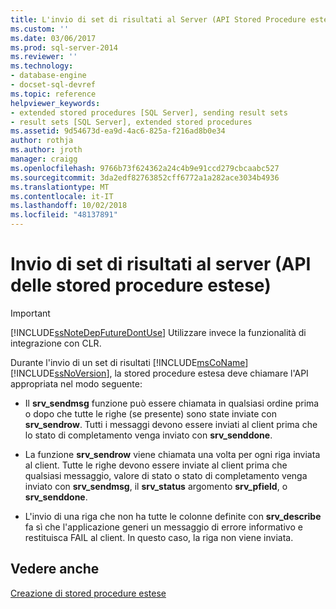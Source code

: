 ```yaml
---
title: L'invio di set di risultati al Server (API Stored Procedure esteso) | Microsoft Docs
ms.custom: ''
ms.date: 03/06/2017
ms.prod: sql-server-2014
ms.reviewer: ''
ms.technology:
- database-engine
- docset-sql-devref
ms.topic: reference
helpviewer_keywords:
- extended stored procedures [SQL Server], sending result sets
- result sets [SQL Server], extended stored procedures
ms.assetid: 9d54673d-ea9d-4ac6-825a-f216ad8b0e34
author: rothja
ms.author: jroth
manager: craigg
ms.openlocfilehash: 9766b73f624362a24c4b9e91ccd279cbcaabc527
ms.sourcegitcommit: 3da2edf82763852cff6772a1a282ace3034b4936
ms.translationtype: MT
ms.contentlocale: it-IT
ms.lasthandoff: 10/02/2018
ms.locfileid: "48137891"
---
```

# <a name="sending-result-sets-to-the-server-extended-stored-procedure-api"></a>Invio di set di risultati al server (API delle stored procedure estese)
    
> [!IMPORTANT]  
>  [!INCLUDE[ssNoteDepFutureDontUse](../../includes/ssnotedepfuturedontuse-md.md)] Utilizzare invece la funzionalità di integrazione con CLR.  
  
 Durante l'invio di un set di risultati [!INCLUDE[msCoName](../../includes/msconame-md.md)] [!INCLUDE[ssNoVersion](../../includes/ssnoversion-md.md)], la stored procedure estesa deve chiamare l'API appropriata nel modo seguente:  
  
-   Il **srv_sendmsg** funzione può essere chiamata in qualsiasi ordine prima o dopo che tutte le righe (se presente) sono state inviate con **srv_sendrow**. Tutti i messaggi devono essere inviati al client prima che lo stato di completamento venga inviato con **srv_senddone**.  
  
-   La funzione **srv_sendrow** viene chiamata una volta per ogni riga inviata al client. Tutte le righe devono essere inviate al client prima che qualsiasi messaggio, valore di stato o stato di completamento venga inviato con **srv_sendmsg**, il **srv_status** argomento **srv_pfield**, o **srv_senddone**.  
  
-   L'invio di una riga che non ha tutte le colonne definite con **srv_describe** fa sì che l'applicazione generi un messaggio di errore informativo e restituisca FAIL al client. In questo caso, la riga non viene inviata.  
  
## <a name="see-also"></a>Vedere anche  
 [Creazione di stored procedure estese](creating-extended-stored-procedures.md)  
  
  
